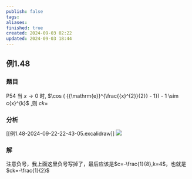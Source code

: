 ```yaml
---
publish: false
tags: 
aliases: 
finished: true
created: 2024-09-03 02:22
updated: 2024-09-03 18:44
---
```

## 例1.48
### 题目
P54 当 $x \rightarrow 0$ 时, $\cos ( {{\mathrm{e}}^{\frac{{x}^{2}}{2}} - 1}) - 1 \sim c{x}^{k}$ ,则 ${ck} =$
### 分析
[[例1.48-2024-09-22-22-43-05.excalidraw]]
![](https://img.hwenyi.live/202410051531725.webp)
### 解
注意负号，我上面这里负号写掉了，最后应该是$c=-\frac{1}{8},k=4$，也就是$ck=-\frac{1}{2}$